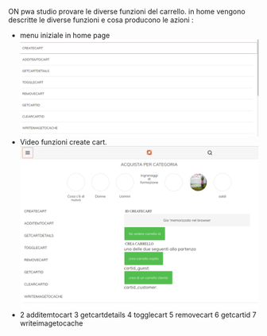 ON pwa studio provare le diverse funzioni del carrello.
in home vengono descritte le diverse funzioni e cosa producono le azioni :
* menu iniziale in home page ![GitHub Logo](/foto/menu.png) 
* Video funzioni create cart.  ![GitHub Logo](/foto/createcart.png) 
* 2 additemtocart
3 getcartdetails
4 togglecart
5 removecart
6 getcartid
7 writeimagetocache


